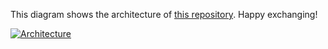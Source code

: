 This diagram shows the architecture of [this repository](https://github.com/Hongbo-Miao/hongbomiao.com). Happy exchanging!

[![Architecture](https://user-images.githubusercontent.com/3375461/210023385-5481700d-84be-4f17-89ec-eb57f25ab35a.svg)](https://github.com/Hongbo-Miao/hongbomiao.com)

